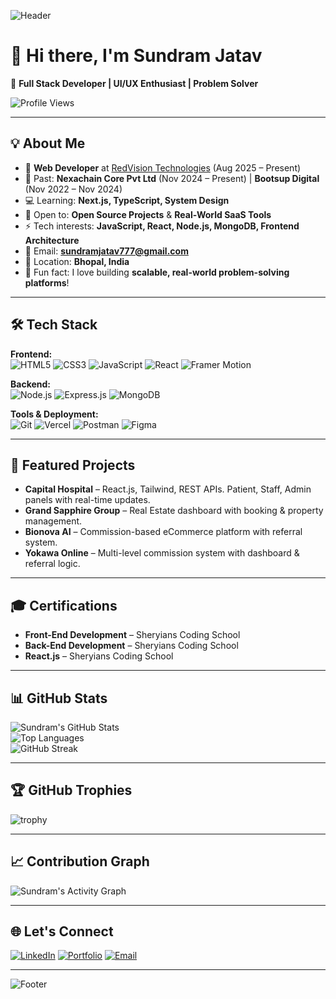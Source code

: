 <!-- Profile Banner -->
![Header](https://capsule-render.vercel.app/api?type=waving&color=0:ff4b1f,100:1fddff&height=200&section=header&text=Sundram%20Jatav&fontSize=40&fontColor=fff&animation=twinkling&fontAlignY=35)

# 👋 Hi there, I'm Sundram Jatav  
🚀 **Full Stack Developer | UI/UX Enthusiast | Problem Solver**

![Profile Views](https://komarev.com/ghpvc/?username=sundramjatav&color=blueviolet&style=for-the-badge)

---

## 💡 About Me  

- 🏢 **Web Developer** at [RedVision Technologies](https://www.redvisiontechnologies.com/) (Aug 2025 – Present)  
- 💼 Past: **Nexachain Core Pvt Ltd** (Nov 2024 – Present) | **Bootsup Digital** (Nov 2022 – Nov 2024)  
- 💻 Learning: **Next.js, TypeScript, System Design**  
- 🤝 Open to: **Open Source Projects** & **Real-World SaaS Tools**  
- ⚡ Tech interests: **JavaScript, React, Node.js, MongoDB, Frontend Architecture**  
- 📩 Email: **[sundramjatav777@gmail.com](mailto:sundramjatav777@gmail.com)**  
- 📍 Location: **Bhopal, India**  
- 🎯 Fun fact: I love building **scalable, real-world problem-solving platforms**!  

---

## 🛠 Tech Stack  

**Frontend:**  
![HTML5](https://img.shields.io/badge/HTML5-E34F26?style=flat&logo=html5&logoColor=white)
![CSS3](https://img.shields.io/badge/CSS3-1572B6?style=flat&logo=css3&logoColor=white)
![JavaScript](https://img.shields.io/badge/JavaScript-FFD43B?style=flat&logo=javascript&logoColor=black)
![React](https://img.shields.io/badge/React-61DBFB?style=flat&logo=react&logoColor=black)
![Framer Motion](https://img.shields.io/badge/Framer_Motion-black?style=flat&logo=framer&logoColor=blue)

**Backend:**  
![Node.js](https://img.shields.io/badge/Node.js-3C873A?style=flat&logo=node.js&logoColor=white)
![Express.js](https://img.shields.io/badge/Express.js-000000?style=flat&logo=express&logoColor=white)
![MongoDB](https://img.shields.io/badge/MongoDB-4EA94B?style=flat&logo=mongodb&logoColor=white)

**Tools & Deployment:**  
![Git](https://img.shields.io/badge/GIT-E44C30?style=flat&logo=git&logoColor=white)
![Vercel](https://img.shields.io/badge/Vercel-000?style=flat&logo=vercel&logoColor=white)
![Postman](https://img.shields.io/badge/Postman-FF6C37?style=flat&logo=postman&logoColor=white)
![Figma](https://img.shields.io/badge/Figma-F24E1E?style=flat&logo=figma&logoColor=white)

---

## 📌 Featured Projects  

- **Capital Hospital** – React.js, Tailwind, REST APIs. Patient, Staff, Admin panels with real-time updates.  
- **Grand Sapphire Group** – Real Estate dashboard with booking & property management.  
- **Bionova AI** – Commission-based eCommerce platform with referral system.  
- **Yokawa Online** – Multi-level commission system with dashboard & referral logic.  

---

## 🎓 Certifications  

- **Front-End Development** – Sheryians Coding School  
- **Back-End Development** – Sheryians Coding School  
- **React.js** – Sheryians Coding School  

---

## 📊 GitHub Stats  

![Sundram's GitHub Stats](https://github-readme-stats.vercel.app/api?username=sundramjatav&show_icons=true&theme=tokyonight&hide_border=true)  
![Top Languages](https://github-readme-stats.vercel.app/api/top-langs/?username=sundramjatav&layout=compact&theme=tokyonight&hide_border=true)  
![GitHub Streak](https://github-readme-streak-stats.herokuapp.com/?user=sundramjatav&theme=tokyonight&hide_border=true)  

---

## 🏆 GitHub Trophies  

![trophy](https://github-profile-trophy.vercel.app/?username=sundramjatav&theme=onedark&no-frame=true&margin-w=15)

---

## 📈 Contribution Graph  

![Sundram's Activity Graph](https://github-readme-activity-graph.vercel.app/graph?username=sundramjatav&theme=react-dark&hide_border=true)

---

## 🌐 Let's Connect  

[![LinkedIn](https://img.shields.io/badge/LinkedIn-0A66C2?style=flat&logo=linkedin&logoColor=white)](https://in.linkedin.com/in/sundram-jatav-1643a9264)
[![Portfolio](https://img.shields.io/badge/Portfolio-000?style=flat&logo=About.me&logoColor=white)](#)
[![Email](https://img.shields.io/badge/Email-D14836?style=flat&logo=gmail&logoColor=white)](mailto:sundramjatav777@gmail.com)

---

<!-- Footer Banner -->
![Footer](https://capsule-render.vercel.app/api?type=waving&color=0:1fddff,100:ff4b1f&height=120&section=footer)
